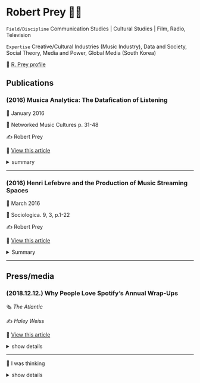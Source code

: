 Robert Prey :man_teacher:
=========================

`Field/Discipline` Communication Studies | Cultural Studies | Film, Radio, Television

`Expertise` Creative/Cultural Industries (Music Industry), Data and Society, Social Theory, Media and Power, Global Media (South Korea)

:link: [R. Prey profile ](https://www.rug.nl/staff/r.prey/)

Publications
------------

### (2016) Musica Analytica: The Datafication of Listening

:date: January 2016

:page_with_curl: Networked Music Cultures p. 31-48

:writing_hand: Robert Prey

:link: [View this article ](https://www.researchgate.net/publication/308277093_Musica_Analytica_The_Datafication_of_Listening/)

<details>

<summary> summary </summary>

`Introduction`

-	The ‘Radio Research Project’ was an attempt to understand how Americans listened to the radio so that they could be more effectively targeted by broadcastersand advertisers. Adorno assumed the role of Chief of the Music Division.
-	Little Annie was a simple electronic device that allowed research subjects listening to a radio show to indicate approval or disapproval with the click of a button. A rudimentary version of ‘like’ or ‘thumb’ buttons on contemporary music streaming services, Little Annie revolutionised how early radio, film and television audiences were measured. -he was positively horrified by the ‘culture industry’ that grew out of such cybernetic forms of measurement. Simply put, culture, for Adorno, is immeasurable: ‘I reflected that culture was simply the condition that precluded a mentality that tried to measure it’ (cited in Müller-Doohm,2005, p. 247).
-	What truly distinguishes these services from previous forms of music consumption, however, is the data feedback loop they generate in real time. On contemporary music streaming services all listening time is data-generating time.
-	how such data is collected and used to personalise the listening and advertising experience at two leading streaming platforms: Spotify and Pandora Internet Radio.

---

-	Theodore Adorno는 1938년부터 시작된 라디오 리서치 프로젝트에 참여했는데, 프로젝트의 목표는 광고주와 방송사가 효과적으로 고객을 타켓팅하는 것이었다.
-	프로젝트는 Little Annie라는 참가자가 라디오 쇼에 대해서 승인 버튼을 눌렀는지 아니면 거절을 눌렀는지 알려주는 전자장치를 이용했다. 이것은 오늘날의 좋아요의 초기 버전이라고 볼 수 있고, 사용자 측정을 시도했다는 점에서 혁명적이었다.
-	그러나 adorno는 문화산업을 특정 형태로 측정하는 Little Annie에 부정적이었다. 그는 문화는 측정할 수 없다고 하면서 이러한 측정은 정신적인 부분은 간과한 것이라고 했다. 
-	음악 스트리밍 서비스가 기존의 음악 소비와 구별되는 특징은 이들은 데이터를 실시간으로 생산하고 있다는 점이다. 
-	여기서는 Spotify와 Pandora의 음악 듣기의 datafication이 어떻게 이루어지고 있는지 살펴보려고 한다. 

`Analysis`

-	Co-founder Brian Whitman even argues that ‘music preference can predict more about you than anything else’ (as cited in Vanderbilt2014).
-	By developing a method to identify and represent which category each individual listener fits into, The Echo Nest claims that it can then help music streaming services ‘execute strategies focused specifically on acquiring, engaging, and maximizing the ARPU [average revenue per user] of the likely high-value users’ (ibid.).
-	Once a streaming service identifies and separates ‘high-value’ listeners from ‘low-value’ listeners, the next step is once again to create and identify interest and affinity segments for the high-value listeners. The Echo Nest has developed a set of affinity models to do just this.9The benefit to music streaming services is obvious: brands and advertisers will pay higher ad rates if they can reach—or more accurately,think they can reach—high-value listeners.
-	It is clear that music streaming services have made much of the assumption that our taste in music reveals who we really are. It should therefore not be a surprise to learn that the relationship between music taste and political values is a hot topic for music data analysis.
-	Pandora claims that it can more precisely locate listeners on the political spectrum by looking at how diverse their music tastes are and the type of music they prefer within that range.
-	it has more recently begun supplementing this data with information about users’ music tastes and other attributes to create a more valuable profile for advertisers.

---

-	음악 취향은 다른 요인보다 개인에 대해서 더 많은 것을 예측할 수 있다. (이것이 본 논문에서 음악 스트리밍 서비스의 datafication 문제제기하는 중요한 원인으로 보인다.)
-	또한 개별 이용자는 음악스트리밍에서 ARPU 또는 활동 정도에 따른 가치 평가를 받게 되었다.
-	음악 스트리밍 서비스는 가치평가에서 더 나아가서, high-value 리스너를 위한 친근한 분류를 진행한다. 이는 모두 광고주에게 더 높은 비용을 받기 위함이다.
-	음악 취향을 통해 얼마만큼 우리가 누구인지 잘 가정할 수 있기 때문에 음악 데이터 분석은 정치적인 가치로 인해 주요 논의 대상이 될 수 밖에 없다. 
-	예를 들어 좋아하는 음악 장르나 음악 취향의 다양성을 통해 어떤 정치적 사상을 가졌는지도 예측이 가능하다.
-	판도라는 우리가 매일 듣는 음악에 정치적 광고까지 침투시켰다. 그리고 그것은 위치, 음악 취향 데이터가 합쳐져 광고주에게 더욱 값진 프로필을 생성한다. 

'Conclusion'

-	Nick Prior (2013, p. 189) writes that ‘music itself and our encounters with it are far more complex than can be conveyed through the idea of social origins, let alone statistical data sets and genre categorizations’.
-	Nevertheless, particularly for an ad revenue–dependent streaming service such as Pandora, the point is not so much whether ‘reality’ is being accurately reflected, but whether advertisers (and investors) are sufficiently convinced of the service’s data wizardry.
-	Algorithms have structural implications because they stack onto and amplify already existing differences. Thus, the categorisation of listeners’ ‘musical identity’ not only reflects social divisions (between ‘high-value’ and ‘low-value’ listeners, for example), but reinforces and even produces new divisions.
-	Finally, as with every case of data mining, there is also the issue of ‘function creep’—the slow but steady widening of a system or technology beyond its originally intended purpose.
-	As a result, the datafication of listening has potential implications that extend far beyond music or ad personalisation. These are not issues that Adorno could likely have imagined in the early 1940s, when he resigned from his position at the ‘Radio Research Project’. Little Annie, it appears, grew up to bequeath a large extended family of methods; methods that measure what Adorno always insisted was immeasurable.

---

-	우리와 음악과의 만남은 통계적 데이터, 장르체계 분류나, 사회적 기원을 통해 전달하는 것보다 훨씬 복잡하다.  
-	즉, 광고 수익에 의존하는 음악 스트리밍 서비스는 현실을 얼마나 정확히 반영하고 있는지에 집중하지 않고, 오히려 데이터 묘기를 통해 광고주를 충분히 납득시키는데 치중하고 있다. 
-	또한, 데이터를 통해 개인화하는 알고리즘은 기존의 차이를 깊게 쌓고, 더욱 증폭시키게 된다. 게다가 리스너를 분류하는 것은 사회의 지위적 구분을 반영하고 있으며, 새로운 구분을 생성하고 강화하고 있다. 
-	데이터 마이닝에서는 function creep의 이슈가 따라오는데, 데이터가 본래의 의도된 목적으로 사용되야한다는 것이다. 그럼에도 스포파이와 판도라는 리스너의 데이터를 데이터베이스에 저장하고 다른 용도로 사용하는 것이 발견되고 있다. 
-	Adorno가 지적하는 부분은 측정하는 방식에 있다. 그는 문화는 항상 측정불가능하다고 하였다. 개인화를 시도하는 것과 관계없이 Little Annie 처럼 음악을 단순하게 측정하는 방식에 문제가 있다는 것이다. 

</details>

---

### (2016) Henri Lefebvre and the Production of Music Streaming Spaces

:date: March 2016

:page_with_curl: Sociologica. 9, 3, p.1-22

:writing_hand: Robert Prey

:link: [View this article ](https://www.researchgate.net/publication/299533970_Henri_Lefebvre_and_the_Production_of_Music_Streaming_Spaces)

<details>

<summary> Summary </summary>

`Introduction`

-	This paper will demonstrate how Lefebvre can help generate a more critical understanding of contemporary music streaming services
-	Music streaming services can be characterized in Lefebvrian terms as “abstract spaces.” Abstract space is the space of capitalism
-	Lefebvre argued that capitalism is not just about the production of things in space but, perhaps even more importantly, capitalism is about the production of space.
-	Lefebvre insisted on examining the political economy of space and what he called the “explosion of spaces” precipitated by capitalism.

---

-	이 논문은 음악 스트리밍 서비스를 르페브르의 이론에 따라 비판적으로 접근하였다. 
-	르페르브에 따르면 음악 스트리밍 서비스는 abstract spaces로 규정될 수 있는데, abstract spaces는 곧 자본주의이다.
-	또한 자본주의는 공간 안에 무엇을 생산하는 것뿐만 아니라, 공간 자체를 생산해내고 있다고 한다.
-	문제는 자본주의로 인해 생겨난 정지척 경제 공간, 즉 explosion of spaces에 대한 검열이 필요해진 것이다. 

`Theory`

-	This model – Lefebvre’s “trialectics of space” – is consideredby some to be his greatest contribution to philosophical debates about space
-	Lefebvre [1991, 38-39] referred to these three processes, or “dimensions” of social space as “spatial practice” [space as perceived through our senses], “representations of space” [space as conceived] and “representational spaces” [space as lived].In other words, space is produced at the nexus where form, concept and practice intersect.

-	Space as Perceived

	-	This phenomenological dimension of spatial production refers to aspects of space that can be grasped by the senses.
	-	This sensuously perceptible aspect of space directly relates to the materiality of the“elements” that constitute “space” [ibidem, 39].
	-	We need to ask ourselves how we perceive the interface and how this contributes to the production of abstract space.
	-	abstract space is instrumental space “manipulated by all kinds of authorities” [Lefebvre 1991, 51]. This sets abstract space against “social space”

-	Space as Conceived

	-	When Lefebvre refers to “conceived space,” he is referring to the dominant“representations of space” that “secrete” society’s spaces. Lefebvre identifies conceived space with certain groups in society.
	-	Digital space is likewise conceived of by select groups of increasingly more powerful specialists: coders, graphic designers, programmers, and engineers.
	-	It is with the dimension of conceived space that we begin the grasp the importance of “big data”and “datafication” for the production of abstract space on music streaming services.
	-	“Datafication” – turning social action into quantified data – is rooted in an ideology that José van Dijck refers to as “dataism”:a widespread belief in the objective quantification and potential tracking of all kinds of human behavior and sociality through online media technologies [2014, 198].
	-	Both datafication as a capacity and dataism as a “belief” distinguish musics treaming services from previous ways of consuming music.
	-	According to Lefebvre social space is transformed into abstract space through measure.  

-	Space as Lived

	-	Lefebvre was particularly critical of the domination that conceived space has over space as lived. Indeed, he argued that this domination has been essential not only for the production of “abstract space,” but also for the very survival of capitalism. - Space, as Lefebvre argued, is always produced “trialectically,” not only through lived, but also through perceived and conceived processes. We can see the importance of a trialectical approach in this example of resistance to Spotify/Facebookintegration.
	-	” By juxtaposing measured, quantified, abstract space, not with “private space,” but with “social space,” Lefebvre attempts to reassert the primacy of social relations and notions of the collective subject.

---

-	르페브르의 trialectics of space 모델은 공간에 대한 논의를 진행하기에 중요한 함의가 있다. 
-	모델은 3가지 과정으로 정의되는데 각 각 space as perceived through our senses, space as conceived(representation), space as lived(representational)이다. 
-	space as perceived 는 말그대로 감각에 의해 인식되는 공간의 측면을 말한다.
-	이러한 인식적 측면은 당연하게 공간을 구성하는 요소들과 관련이 있다.  
-	여기서 생각해볼 것은 우리가 인터페이스를 어떻게 인식하는지, 그리고 이것이 abstract space을 생산하는데 어떻게 공헌하는지이다.
-	abstract space 는 모든 권력들에 의해 조작된 중요한 공간이다. 이는 social space와는 반대되는 개념이다.
-	르페브르는 conceived space가 사회의 특정 그룹들에 의해 규정되어진다고 한다.
-	디지털 공간에서는 프로그래머, 디자이너, 엔지니어 등이 conceived space를 만들어내는데 강력한 영향력을 가지고 있다. 
-	datafication이나 big data는 음악 스트리밍 서비스에서 abstract space 생산에 밀접한 관련이 있다.
-	dadafication은 social 활동을 정량적으로 변환시키는 것인데, 이는 온라인 미디어 기술을 통해 인간의 행동 및 사회성을 트렉킹하고 정량화하는 것이 가능하다는 믿음, 즉 dataism으로부터 기원한다. 
-	음악 스트리밍 서비스가 기존까지의 음악소비와 다른점은 datafication 개념의 유무이다.  
-	르페브르는 measure에 의해 social space가 abstract space로 변환된다고 한다.
-	르페브르는 필요보다 거대한 conceived space의 지배에 비판적이었는데, 그러나 이러한 지배는 abstract space 생산뿐만 아니라 자본주의의 생존에 필수적이다. 
-	르페브르에 따르면 공간은 항상 trialectically하게 생성되기 때문에 lived 뿐만 아니라 perceived, ocnceived 과정이 함께 따라온다.
-	르페르브는 측정, 수량화, abstract space, private space, social space가 나란히 존재하는 상황에서 소셜 관계와 개념을 가장 중요시여긴다. 

`Conclusion`

-	The perceived space of streaming services,in practice, thus shifts from a visual to an aural bias.What interests us here is how algorithmically-enabled music selection con-tributes to the production of abstract space – the space of capitalism
-	The conceived space of music streaming services, in other words, is a hierarchically organized and segmented abstract space of consumer categories. For Lefebvre,abstract space is alienated space.19 In the Nineteenth century, Marx described the alienation experienced by factory workers confronted by the alien products of their abstract labor.
-	Significant contradictions emerge when abstractions dictated by data analytics are projected upon these terrains of everyday music-based practices, but along with contradictions comes the potential for transformation.
-	Spotify adapted their service to the lived space of everyday music consumption.
-	We perceive the mate-rial form of such spaces through their interfaces as we scan, swipe, and surf our way around these streaming sites. The music we play envelopes us, surrounds us,and “affects” us. The design of the sites we frequent are conceived of by data analysts, programmers and engineers, who bring to their work their own representations of space. However, such conceived spaces are never uncontested in their dominance. They are always challenged by “lived space.” Punctuated by difference, dig-ital spaces morph and refashion themselves to fit the particular needs, desires, and imaginations of embodied human beings who, in turn, create new conceptions of space.
-	The qualitative, in other words, is never completely absorbed by the quantitative. At the same time, the critique of abstract space as alienated space focus-es attention on the importance of building “social spaces” – for music and for all endeavors – spaces that foster the full realization of what it means to be human

---

-	스트리밍 서비스에서 인터페이스와 같은 시각적 요소가 청각적 편향을 일으킨다. 알고리즘을 통한 음악 선택이 abstract space를 생산하는데 공헌을 하게 되는 것이다. 
-	음악 스트리밍 서비스의 conceived space는 위계적으로 조직되고 다양한 소비자 범주들로 구분된 abstract space이다. 이것은 마치 19세기에 마르크스가 설명한 공장노동자들의 소외 경험과 유사하다. 이들은 자신들이 어떤 이상한 상품을 만드는지 알지 못하였다. 
-	데이터 분석에 의한 추상이 생성될 때 중대한 모순이 있는데, 이것은 잠재적 변형을 지니고 있다. 예를 들어 페이스북 로그인과 같이 사용자에게 편리한 기능이 사실은 사용자의 세부적 정보를 확보하기 위함이라는 것이다.
-	정리하자면, 스포티파이는 그들의 서비스를 lived space로 만들었다.
-	즉, 음악스트리밍은 perceived와 conceived에 그치지 않고 lived space를 달성이라는 목표를 가지고 있다. 이를 위해 사용자간의 차이를 구분하고 그들을 특정 니즈와 갈망, 새로운 개념의 공간을 만드는 체화된 인간의 모습으로 맞춘다.
-	질적부분은 결코 양적 측정에 의해 완전히 흡수될 수 없다. 소외된 공간이라 여겨지는 abstract spaces에 대한 비평은 social space를 건설하는 것의 중요성에 집중해야 한다는 것이다. 이는 인간에게 의미있는 것의 실현을 촉진하려고 시도하는 모든 공간과 음악을 위해 중요하다.  

</details>

---

Press/media
-----------

### (2018.12.12.) Why People Love Spotify’s Annual Wrap-Ups

:newspaper_roll: *The Atlantic*

:writing_hand: *Haley Weiss*

:link: [View this article ](https://www.theatlantic.com/technology/archive/2018/12/spotify-wrapped-and-data-collection/577930/)

<details>

<summary> show details </summary>

`Spotify’s Annual Wrap-Ups`

-	I and more than 83 million other Spotify users were treated to this year’s release of the music-streaming service’s annual Wrapped tool, which provides users with an animated slideshow breakdown of their individual listening history for the year.
-	People love Spotify Wrapped. We love the stories that the thousands of hours of music we listened to this year tell about us.
-	to assemble your end-of-year hits playlist, the platform requires detailed information about everything you do and everything you hear when you use a platform many of us spend more time inside than any other.
-	In 2016, the average Spotify user listened to roughly 2.5 hours of audio a day. That’s a colossal amount of data.
-	Its personalized machine-curated playlists are a much-loved feature. And as personal as it is, music is less private than a chat history or cache of photos.

`Some critical views about Spotify`

-	Robert Prey says,

> “The average music listener often uses music as a sort of aural wallpaper. It’s in the background and it’s not that important. It’s fun, and so people don’t take it as seriously.”

-	In a November 2017 paper, the Swedish media scholar Patrick Vonderau coined the term Spotify effect to describe the way the platform has downplayed its market impact while emphasizing its clever design and fun, user-facing features.
-	Spotify’s achievement, the paper concluded, was “the company’s ability to fold markets into each other: to make disappear an aggressive financial growth strategy and business set-up based on ad-tech engineering by creating an aura of Nordic cool and public benefit around its use of music.”

`Data issues`

-	Prey says,

> “We find that there’s incredible detail in the data. There’s all this information: everything from what brand of headphones you’re listening to the music on, to if the volume was changed within songs, whether or not you resize the app’s windows.”

-	In May, a Bank of England project found that it was possible to capture subtleties in peoples’ moods and preferences based on their Spotify listening patterns and other data.
-	For this reason, Prey is concerned that Spotify may become a prime example of what he calls **“function creep.”**
-	**Spotify’s data collection may remain stored away in the cloud**, Prey wrote in a 2016 study,

> “it may one day migrate out, as previously undetermined uses for correlating music taste with some other aspect of our lives are discovered.”
>
> “For example, data collected for the purpose of recommending music may be found to deliver a reliable predictor of financial solvency, IQ, or relationship status. What if a taste for early ’90s Nu Metal indicates a higher propensity to default on a debt repayment?”

-	In other words, Spotify itself may have no real reason for tracking when you adjust the size of your app’s window, and you might not care that it does so.
-	but should an opportunity to monetize that information arise, the company already has it.
-	Prey quips,

> “As people say, data is the new oil.” (Spotify declined to comment on the record for this story.)

</details>

---

:thinking: I was thinking

<details>

<summary> show details </summary>

`Spotify's Annual Wrap-Ups`

-	Spotify의 Annual Wrap-Ups 기능은 데이터 기반으로 개인화된 플레이리스트를 제공하기 때문에 사용자에게 만족감을 줄 수 있다.
-	그러나, Prey가 지적한 것처럼, 스트리밍을 서비스를 통해 말그대로 우리는 음악을 그저 귀로 흘려보내고 있는 것은 아닐까?
-	나의 2018년 플레이리스트 100개의 음악을 살펴보니 곡 제목이 굉장히 생소하게 다가온다. 음악을 듣고 나서야 자주 들었던 곡이구나 고개가 끄덕여진다.
-	한 가지 흥미로운 부분은 어떤 뮤지션의 곡은 다수 리스트에 올라와 있었다는 것인데, 그것의 의미가 해당 뮤지션의 음악이 어느 정도는 내 취향이라는 말해주기 때문이다(다만, 스트리밍을 사용하는 방식에 따라 오류가 있을 수는 있다).
-	나의 경우에는 나얼의 곡이 6곡이나 포함되어 있었는데, 내가 가장 좋아하는 뮤지션이었기 때문에, 신기하게 다가왔다. 나도 모르게 자주 들었던 것인가...
-	그래서 하고 싶은 말은 평소에는 스트리밍을 통해 음악을 흘려보내고 있기 때문에, 정기적으로(1년은 너무 길다) 사용자가 어떤 뮤지션의 음악을 자주 듣고 있는지 알려주는 방법도 괜찮을 것 같다.
-	현재는 음악들이 넘쳐 빠르게 흘러가고 있기 때문에, 그 중 아무것도 잡지 못하고 기억에서 사라져만 간다. 가끔은 내가 듣는 음악마다 왜 이렇게 다 비슷비슷한가 싶기도 하다(이것은 또 다른 문제라 나중에 언급해야겠다).
-	음악이 흘러가다가 잠시 정착할 필요도 있지 않을까? 그러는 과정에서 새로운 뮤지션을 발견할 수 있지 않을까? 내 취향에 맞는 새로운 뮤지션을 만났을 때의 기쁨을 Spotify에서도 느낄 수 있을까?

`데이터 이슈`

-	데이터에 관련한 이슈는 모든 IT 기업들이 피해갈 수 없는 문제이다. Prey의 연구에 따르면 Spotify도 데이터를 클라우드에 저장하고 있을 것이라고 하는데, 이런 데이터들이 오직 사용자의 음악 추천을 위해서만 쓰일 것인가?
-	기업들이 데이터의 사용을 투명하게 공개하지 않는 이상 그 부분을 알 수 있는 방법이 없다. function creep를 어떻게 감시할 수 있을까? 문제 제기를 통해 법적인 효력이 닿을 수 있도록 해야하는 것일까?
-	이 질문에 대한 부분은 추후에 다양한 사례를 통해 살펴봐야할 것 같다.

</details>
